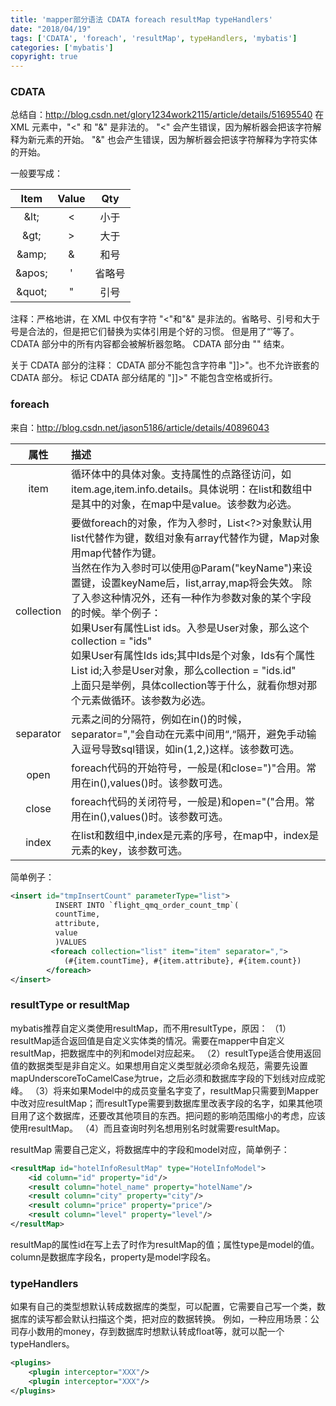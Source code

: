 ```yaml
---
title: 'mapper部分语法 CDATA foreach resultMap typeHandlers'
date: "2018/04/19"
tags: ['CDATA', 'foreach', 'resultMap', typeHandlers, 'mybatis']
categories: ['mybatis']
copyright: true
---
```

### CDATA
总结自：http://blog.csdn.net/glory1234work2115/article/details/51695540
在 XML 元素中，"<" 和 "&" 是非法的。
"<" 会产生错误，因为解析器会把该字符解释为新元素的开始。
"&" 也会产生错误，因为解析器会把该字符解释为字符实体的开始。

一般要写成：

| Item     | Value     | Qty   |
| :-------:| :--------:| :---: |
| &amp;lt;     | <         | 小于     |
| &amp;gt;     | >         | 大于    |
| &amp;amp;    | &         | 和号   |
| &amp;apos;   | '         | 省略号   |
| &amp;quot;   | "         | 引号   |
注释：严格地讲，在 XML 中仅有字符 "<"和"&" 是非法的。省略号、引号和大于号是合法的，但是把它们替换为实体引用是个好的习惯。
但是用了“<![CDATA[”之后就可以直接用'<'、‘>’等了。
CDATA 部分中的所有内容都会被解析器忽略。
CDATA 部分由 "<![CDATA[" 开始，由 "]]>" 结束。

关于 CDATA 部分的注释：
CDATA 部分不能包含字符串 "]]>"。也不允许嵌套的 CDATA 部分。
标记 CDATA 部分结尾的 "]]>" 不能包含空格或折行。
### foreach
来自：http://blog.csdn.net/jason5186/article/details/40896043

| 属性     | 描述     |
| :-: | :------------------------------------ |
| item | 循环体中的具体对象。支持属性的点路径访问，如item.age,item.info.details。具体说明：在list和数组中是其中的对象，在map中是value。该参数为必选。|
| collection | 要做foreach的对象，作为入参时，List<?>对象默认用list代替作为键，数组对象有array代替作为键，Map对象用map代替作为键。</br>当然在作为入参时可以使用@Param("keyName")来设置键，设置keyName后，list,array,map将会失效。 除了入参这种情况外，还有一种作为参数对象的某个字段的时候。举个例子：</br>如果User有属性List ids。入参是User对象，那么这个collection = "ids"</br>如果User有属性Ids ids;其中Ids是个对象，Ids有个属性List id;入参是User对象，那么collection = "ids.id"</br>上面只是举例，具体collection等于什么，就看你想对那个元素做循环。该参数为必选。|
| separator | 元素之间的分隔符，例如在in()的时候，separator=","会自动在元素中间用“,“隔开，避免手动输入逗号导致sql错误，如in(1,2,)这样。该参数可选。  |
| open| foreach代码的开始符号，一般是(和close=")"合用。常用在in(),values()时。该参数可选。  |
| close| foreach代码的关闭符号，一般是)和open="("合用。常用在in(),values()时。该参数可选。  |
| index | 在list和数组中,index是元素的序号，在map中，index是元素的key，该参数可选。|
 
简单例子：
```xml
<insert id="tmpInsertCount" parameterType="list">
          INSERT INTO `flight_qmq_order_count_tmp`(
          countTime,
          attribute,
          value
          )VALUES
         <foreach collection="list" item="item" separator=","> 
			(#{item.countTime}, #{item.attribute}, #{item.count}) 
		</foreach>
</insert>
```
### resultType  or   resultMap
mybatis推荐自定义类使用resultMap，而不用resultType，原因：
（1）resultMap适合返回值是自定义实体类的情况。需要在mapper中自定义resultMap，把数据库中的列和model对应起来。
（2）resultType适合使用返回值的数据类型是非自定义。如果想用自定义类型就必须命名规范，需要先设置mapUnderscoreToCamelCase为true，之后必须和数据库字段的下划线对应成驼峰。
（3）将来如果Model中的成员变量名字变了，resultMap只需要到Mapper中改对应resultMap；而resultType需要到数据库里改表字段的名字，如果其他项目用了这个数据库，还要改其他项目的东西。把问题的影响范围缩小的考虑，应该使用resultMap。
（4）而且查询时列名想用别名时就需要resultMap。

resultMap 需要自己定义，将数据库中的字段和model对应，简单例子：
```xml
<resultMap id="hotelInfoResultMap" type="HotelInfoModel">
    <id column="id" property="id"/>
    <result column="hotel_name" property="hotelName"/>
    <result column="city" property="city"/>
    <result column="price" property="price"/>
    <result column="level" property="level"/>
</resultMap>
```
resultMap的属性id在写上去了时作为resultMap的值；属性type是model的值。
column是数据库字段名，property是model字段名。

### typeHandlers
如果有自己的类型想默认转成数据库的类型，可以配置<typeHandlers>，它需要自己写一个类，数据库的读写都会默认扫描这个类，把对应的数据转换。
例如，一种应用场景：公司存小数用的money，存到数据库时想默认转成float等，就可以配一个typeHandlers。
```xml
<plugins>
    <plugin interceptor="XXX"/>
    <plugin interceptor="XXX"/>
</plugins>
```